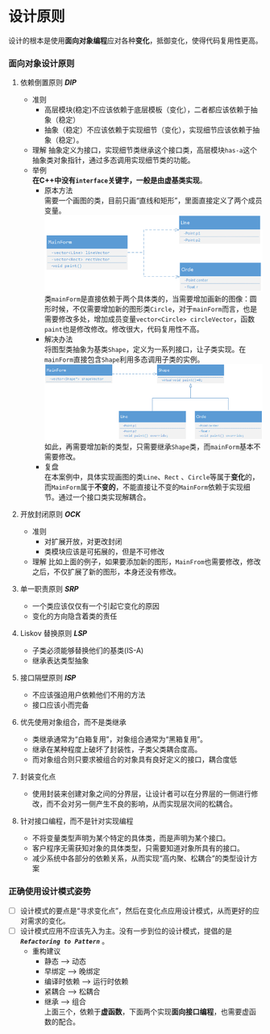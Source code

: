 # 设计原则
设计的根本是使用**面向对象编程**应对各种**变化**，抵御变化，使得代码复用性更高。

### 面向对象设计原则
1. 依赖倒置原则 ***DIP*** 
    + 准则
        + 高层模块(稳定)不应该依赖于底层模板（变化），二者都应该依赖于抽象（稳定）
        + 抽象（稳定）不应该依赖于实现细节（变化），实现细节应该依赖于抽象（稳定）。 
    + 理解
        抽象定义为接口，实现细节类继承这个接口类，高层模块`has-a`这个抽象类对象指针，通过多态调用实现细节类的功能。
    + 举例    
        **在C++中没有`interface`关键字，一般是由虚基类实现**。
        + 原本方法  
        需要一个画图的类，目前只画“直线和矩形”，里面直接定义了两个成员变量。  
        ![mainForm](./Image/mainForm.jpg)  
        类`mainForm`是直接依赖于两个具体类的，当需要增加画新的图像：圆形时候，不仅需要增加新的图形类`Circle`，对于`mainForm`而言，也是需要修改多处，增加成员变量`vector<Circle> circleVector`，函数`paint`也是修改修改。修改很大，代码复用性不高。  
        + 解决办法  
        将图型类抽象为基类`Shape`，定义为一系列接口，让子类实现。在`mainForm`直接包含`Shape`利用多态调用子类的实例。  
        ![mainForm2](./Image/mainForm2.jpg)   
        如此，再需要增加新的类型，只需要继承`Shape`类，而`mainForm`基本不需要修改。  
        + 复盘  
         在本案例中，具体实现画图的类`Line`、`Rect` 、`Circle`等属于**变化**的，而`MainForm`属于**不变的**，不能直接让不变的`MainForm`依赖于实现细节。通过一个接口类实现解耦合。    

2. 开放封闭原则 ***OCK***   
    + 准则
        + 对扩展开放，对更改封闭
        + 类模块应该是可拓展的，但是不可修改
    + 理解
        比如上面的例子，如果要添加新的图形，`MainFrom`也需要修改，修改之后，不仅扩展了新的图形，本身还没有修改。
3. 单一职责原则 ***SRP*** 
    + 一个类应该仅仅有一个引起它变化的原因
    + 变化的方向隐含着类的责任

4. Liskov 替换原则 ***LSP*** 
    + 子类必须能够替换他们的基类(IS-A)
    + 继承表达类型抽象
5. 接口隔壁原则 ***ISP*** 
    + 不应该强迫用户依赖他们不用的方法
    + 接口应该小而完备
6. 优先使用对象组合，而不是类继承  
    + 类继承通常为“白箱复用”，对象组合通常为“黑箱复用”。
    + 继承在某种程度上破坏了封装性，子类父类耦合度高。
    + 而对象组合则只要求被组合的对象具有良好定义的接口，耦合度低
7. 封装变化点  
    + 使用封装来创建对象之间的分界层，让设计者可以在分界层的一侧进行修改，而不会对另一侧产生不良的影响，从而实现层次间的松耦合。
8. 针对接口编程，而不是针对实现编程
    + 不将变量类型声明为某个特定的具体类，而是声明为某个接口。
    + 客户程序无需获知对象的具体类型，只需要知道对象所具有的接口。
    + 减少系统中各部分的依赖关系，从而实现“高内聚、松耦合”的类型设计方案
### 正确使用设计模式姿势
 + [ ] 设计模式的要点是“寻求变化点”，然后在变化点应用设计模式，从而更好的应对需求的变化。
 + [ ] 设计模式应用不应该先入为主。没有一步到位的设计模式，提倡的是 ***`Refactoring to Pattern`*** 。 
    + 重构建议
        + 静态 --> 动态
        + 早绑定 --> 晚绑定
        + 编译时依赖 --> 运行时依赖
        + 紧耦合 --> 松耦合
        + 继承 --> 组合  
    上面三个，依赖于**虚函数**，下面两个实现**面向接口编程**，也需要虚函数的配合。